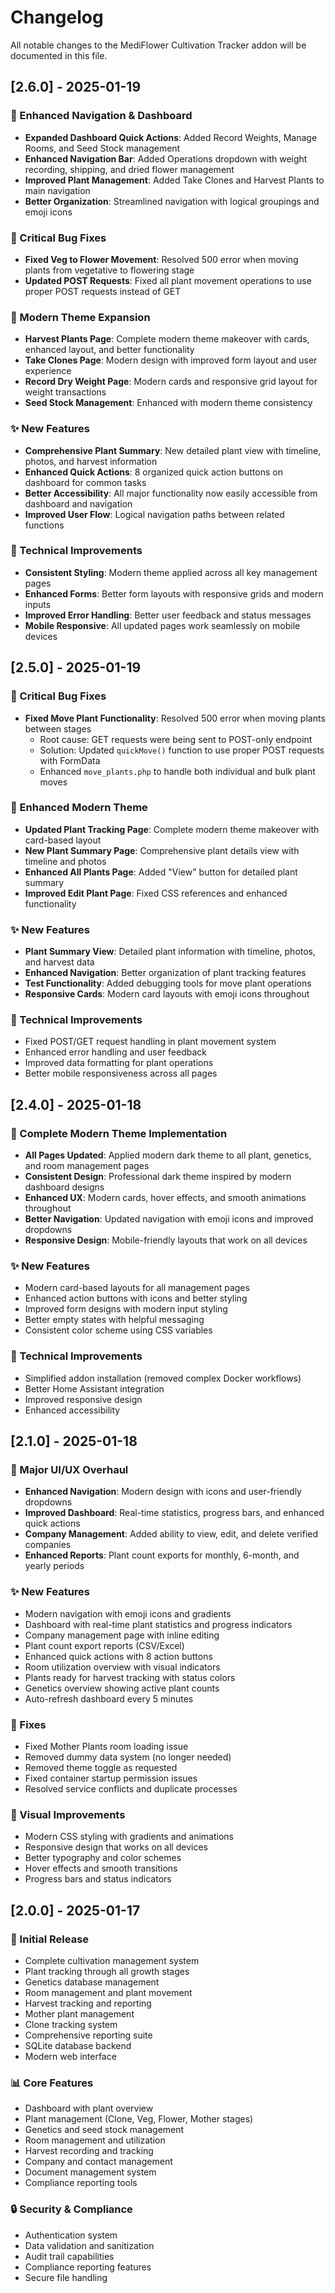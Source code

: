 # Changelog

All notable changes to the MediFlower Cultivation Tracker addon will be documented in this file.

## [2.6.0] - 2025-01-19

### 🎯 Enhanced Navigation & Dashboard
- **Expanded Dashboard Quick Actions**: Added Record Weights, Manage Rooms, and Seed Stock management
- **Enhanced Navigation Bar**: Added Operations dropdown with weight recording, shipping, and dried flower management
- **Improved Plant Management**: Added Take Clones and Harvest Plants to main navigation
- **Better Organization**: Streamlined navigation with logical groupings and emoji icons

### 🔧 Critical Bug Fixes
- **Fixed Veg to Flower Movement**: Resolved 500 error when moving plants from vegetative to flowering stage
- **Updated POST Requests**: Fixed all plant movement operations to use proper POST requests instead of GET

### 🎨 Modern Theme Expansion
- **Harvest Plants Page**: Complete modern theme makeover with cards, enhanced layout, and better functionality
- **Take Clones Page**: Modern design with improved form layout and user experience
- **Record Dry Weight Page**: Modern cards and responsive grid layout for weight transactions
- **Seed Stock Management**: Enhanced with modern theme consistency

### ✨ New Features
- **Comprehensive Plant Summary**: New detailed plant view with timeline, photos, and harvest information
- **Enhanced Quick Actions**: 8 organized quick action buttons on dashboard for common tasks
- **Better Accessibility**: All major functionality now easily accessible from dashboard and navigation
- **Improved User Flow**: Logical navigation paths between related functions

### 🚀 Technical Improvements
- **Consistent Styling**: Modern theme applied across all key management pages
- **Enhanced Forms**: Better form layouts with responsive grids and modern inputs
- **Improved Error Handling**: Better user feedback and status messages
- **Mobile Responsive**: All updated pages work seamlessly on mobile devices

## [2.5.0] - 2025-01-19

### 🔧 Critical Bug Fixes
- **Fixed Move Plant Functionality**: Resolved 500 error when moving plants between stages
  - Root cause: GET requests were being sent to POST-only endpoint
  - Solution: Updated `quickMove()` function to use proper POST requests with FormData
  - Enhanced `move_plants.php` to handle both individual and bulk plant moves

### 🎨 Enhanced Modern Theme
- **Updated Plant Tracking Page**: Complete modern theme makeover with card-based layout
- **New Plant Summary Page**: Comprehensive plant details view with timeline and photos
- **Enhanced All Plants Page**: Added "View" button for detailed plant summary
- **Improved Edit Plant Page**: Fixed CSS references and enhanced functionality

### ✨ New Features
- **Plant Summary View**: Detailed plant information with timeline, photos, and harvest data
- **Enhanced Navigation**: Better organization of plant tracking features
- **Test Functionality**: Added debugging tools for move plant operations
- **Responsive Cards**: Modern card layouts with emoji icons throughout

### 🚀 Technical Improvements
- Fixed POST/GET request handling in plant movement system
- Enhanced error handling and user feedback
- Improved data formatting for plant operations
- Better mobile responsiveness across all pages

## [2.4.0] - 2025-01-18

### 🎨 Complete Modern Theme Implementation
- **All Pages Updated**: Applied modern dark theme to all plant, genetics, and room management pages
- **Consistent Design**: Professional dark theme inspired by modern dashboard designs
- **Enhanced UX**: Modern cards, hover effects, and smooth animations throughout
- **Better Navigation**: Updated navigation with emoji icons and improved dropdowns
- **Responsive Design**: Mobile-friendly layouts that work on all devices

### ✨ New Features
- Modern card-based layouts for all management pages
- Enhanced action buttons with icons and better styling
- Improved form designs with modern input styling
- Better empty states with helpful messaging
- Consistent color scheme using CSS variables

### 🔧 Technical Improvements
- Simplified addon installation (removed complex Docker workflows)
- Better Home Assistant integration
- Improved responsive design
- Enhanced accessibility

## [2.1.0] - 2025-01-18

### 🎉 Major UI/UX Overhaul
- **Enhanced Navigation**: Modern design with icons and user-friendly dropdowns
- **Improved Dashboard**: Real-time statistics, progress bars, and enhanced quick actions
- **Company Management**: Added ability to view, edit, and delete verified companies
- **Enhanced Reports**: Plant count exports for monthly, 6-month, and yearly periods

### ✨ New Features
- Modern navigation with emoji icons and gradients
- Dashboard with real-time plant statistics and progress indicators
- Company management page with inline editing
- Plant count export reports (CSV/Excel)
- Enhanced quick actions with 8 action buttons
- Room utilization overview with visual indicators
- Plants ready for harvest tracking with status colors
- Genetics overview showing active plant counts
- Auto-refresh dashboard every 5 minutes

### 🔧 Fixes
- Fixed Mother Plants room loading issue
- Removed dummy data system (no longer needed)
- Removed theme toggle as requested
- Fixed container startup permission issues
- Resolved service conflicts and duplicate processes

### 🎨 Visual Improvements
- Modern CSS styling with gradients and animations
- Responsive design that works on all devices
- Better typography and color schemes
- Hover effects and smooth transitions
- Progress bars and status indicators

## [2.0.0] - 2025-01-17

### 🚀 Initial Release
- Complete cultivation management system
- Plant tracking through all growth stages
- Genetics database management
- Room management and plant movement
- Harvest tracking and reporting
- Mother plant management
- Clone tracking system
- Comprehensive reporting suite
- SQLite database backend
- Modern web interface

### 📊 Core Features
- Dashboard with plant overview
- Plant management (Clone, Veg, Flower, Mother stages)
- Genetics and seed stock management
- Room management and utilization
- Harvest recording and tracking
- Company and contact management
- Document management system
- Compliance reporting tools

### 🔒 Security & Compliance
- Authentication system
- Data validation and sanitization
- Audit trail capabilities
- Compliance reporting features
- Secure file handling